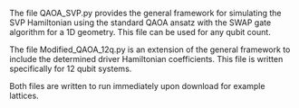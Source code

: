 The file QAOA_SVP.py provides the general framework for simulating the SVP Hamiltonian using the standard QAOA ansatz with the SWAP gate algorithm for a 1D geometry. 
This file can be used for any qubit count.

The file Modified_QAOA_12q.py is an extension of the general framework to include the determined driver Hamiltonian coefficients.
This file is written specifically for 12 qubit systems.

Both files are written to run immediately upon download for example lattices. 

